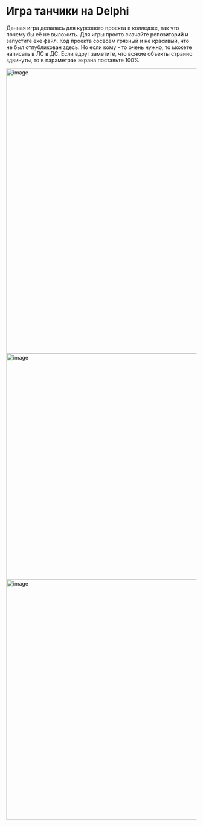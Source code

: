 # Игра танчики на Delphi

Данная игра делалась для курсового проекта в колледже, так что почему бы её не выложить. Для игры просто скачайте репозиторий и запустите exe файл. Код проекта сосвсем грязный и не красивый, что не был отпубликован здесь. Но если кому - то очень нужно, то можете написать в ЛС в ДС. Если вдруг заметите, что всякие объекты странно здвинуты, то в параметрах экрана поставьте 100%

<img width="1081" height="753" alt="image" src="https://github.com/user-attachments/assets/f002c2f4-6fff-4a94-bf4c-aeea65f59945" />

<img width="868" height="597" alt="image" src="https://github.com/user-attachments/assets/f7d23bf0-2b88-4788-9511-752ff049f120" />

<img width="860" height="635" alt="image" src="https://github.com/user-attachments/assets/b3004c31-18ae-49ec-92e3-e66dbae6d005" />
